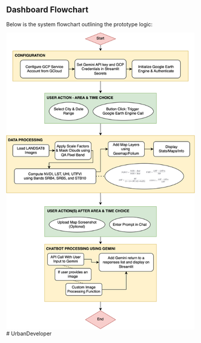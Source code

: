 ## Dashboard Flowchart

Below is the system flowchart outlining the prototype logic:

![System Flowchart](gravitas.drawio.svg)
#   U r b a n D e v e l o p e r 
 
 